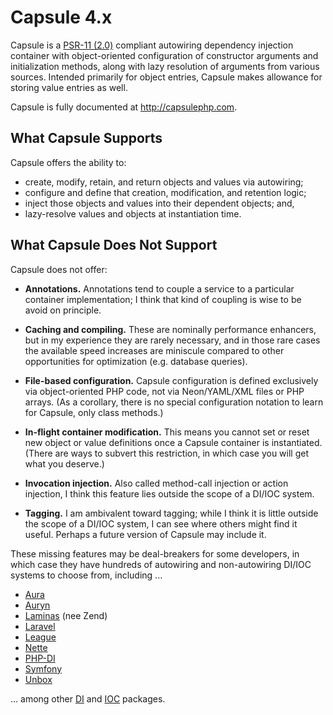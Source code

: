 # Capsule 4.x

Capsule is a [PSR-11 (2.0)](https://www.php-fig.org/psr/psr-11/) compliant
autowiring dependency injection container with object-oriented configuration of
constructor arguments and initialization methods, along with lazy resolution of
arguments from various sources. Intended primarily for object entries, Capsule
makes allowance for storing value entries as well.

Capsule is fully documented at <http://capsulephp.com>.

## What Capsule Supports

Capsule offers the ability to:

- create, modify, retain, and return objects and values via autowiring;
- configure and define that creation, modification, and retention logic;
- inject those objects and values into their dependent objects; and,
- lazy-resolve values and objects at instantiation time.

## What Capsule Does Not Support

Capsule does not offer:

- **Annotations.** Annotations tend to couple a service to a particular
    container implementation; I think that kind of coupling is wise to be avoid
    on principle.

- **Caching and compiling.** These are nominally performance enhancers, but in
    my experience they are rarely necessary, and in those rare cases the
    available speed increases are miniscule compared to other opportunities for
    optimization (e.g. database queries).

- **File-based configuration.**  Capsule configuration is defined exclusively
    via object-oriented PHP code, not via Neon/YAML/XML files or PHP arrays.
    (As a corollary, there is no special configuration notation to learn for
    Capsule, only class methods.)

- **In-flight container modification.** This means you cannot set or reset new
    object or value definitions once a Capsule container is instantiated.
    (There are ways to subvert this restriction, in which case you will get
    what you deserve.)

- **Invocation injection.** Also called method-call injection or action
    injection, I think this feature lies outside the scope of a DI/IOC system.

- **Tagging.** I am ambivalent toward tagging; while I think it is little
    outside the scope of a DI/IOC system, I can see where others might find it
    useful. Perhaps a future version of Capsule may include it.

These missing features may be deal-breakers for some developers, in which case
they have hundreds of autowiring and non-autowiring DI/IOC systems to choose
from, including ...

- [Aura](https://github.com/auraphp/Aura.Di)
- [Auryn](https://github.com/rdlowrey/auryn)
- [Laminas](https://docs.laminas.dev/laminas-servicemanager/) (nee Zend)
- [Laravel](https://laravel.com/docs/8.x/container)
- [League](https://container.thephpleague.com/)
- [Nette](https://doc.nette.org/en/3.0/dependency-injection)
- [PHP-DI](https://php-di.org/)
- [Symfony](https://symfony.com/doc/current/service_container.html)
- [Unbox](https://github.com/mindplay-dk/unbox)

... among other [DI](https://packagist.org/?query=dependency)
and [IOC](https://packagist.org/?query=ioc) packages.
